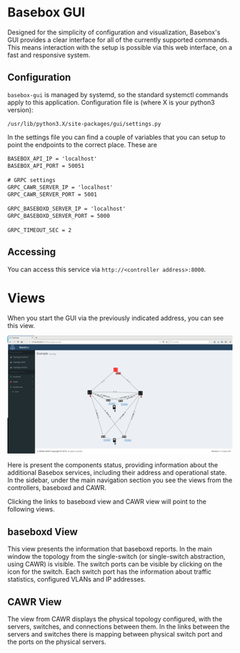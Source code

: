 # Basebox GUI

Designed for the simplicity of configuration and visualization, Basebox's GUI provides a clear interface for all of the currently supported commands. This means interaction with the setup is possible via this web interface,
on a fast and responsive system.

## Configuration

``basebox-gui`` is managed by systemd, so the standard systemctl commands apply to this application.
Configuration file is (where X is your python3 version):

```
/usr/lib/python3.X/site-packages/gui/settings.py
```

In the settings file you can find a couple of variables that you can setup to point the endpoints to the correct place. These are

```
BASEBOX_API_IP = 'localhost'
BASEBOX_API_PORT = 50051

# GRPC settings
GRPC_CAWR_SERVER_IP = 'localhost'
GRPC_CAWR_SERVER_PORT = 5001

GRPC_BASEBOXD_SERVER_IP = 'localhost'
GRPC_BASEBOXD_SERVER_PORT = 5000

GRPC_TIMEOUT_SEC = 2
```

## Accessing

You can access this service via ``http://<controller address>:8000``.

# Views

When you start the GUI via the previously indicated address, you can see this view.

![GUI Main view][main_view]

Here is present the components status, providing information about the additional Basebox services, including their address and operational state. In the sidebar, under the main navigation section you see the views from the
controllers, baseboxd and CAWR.

Clicking the links to baseboxd view and CAWR view will point to the following views.

## baseboxd View

This view presents the information that baseboxd reports. In the main window the topology from the single-switch (or single-switch abstraction, using CAWR) is visible. The switch ports can be visible by clicking on the icon for the 
switch. Each switch port has the information about traffic statistics, configured VLANs and IP addresses. 

## CAWR View 

The view from CAWR displays the physical topology configured, with the servers, switches, and connections between them. In the links between the servers and switches there is mapping between physical switch port and the 
ports on the physical servers.

[main_view]: ../images/gui_main_view.png
